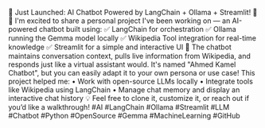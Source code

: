 🚀 Just Launched: AI Chatbot Powered by LangChain + Ollama + Streamlit! 🤖💬
I'm excited to share a personal project I've been working on — an AI-powered chatbot built using:
✅ LangChain for orchestration
✅ Ollama running the Gemma model locally
✅ Wikipedia Tool integration for real-time knowledge
✅ Streamlit for a simple and interactive UI
🧠 The chatbot maintains conversation context, pulls live information from Wikipedia, and responds just like a virtual assistant would. It's named "Ahmed Kamel Chatbot", but you can easily adapt it to your own persona or use case!
This project helped me:
•	Work with open-source LLMs locally
•	Integrate tools like Wikipedia using LangChain
•	Manage chat memory and display an interactive chat history
💡 Feel free to clone it, customize it, or reach out if you’d like a walkthrough!
#AI #LangChain #Ollama #Streamlit #LLM #Chatbot #Python #OpenSource #Gemma #MachineLearning #GitHub

